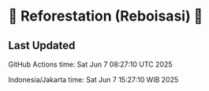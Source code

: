 
# 🌳 Reforestation (Reboisasi) 🌲

## Last Updated

GitHub Actions time: Sat Jun  7 08:27:10 UTC 2025

Indonesia/Jakarta time: Sat Jun  7 15:27:10 WIB 2025
